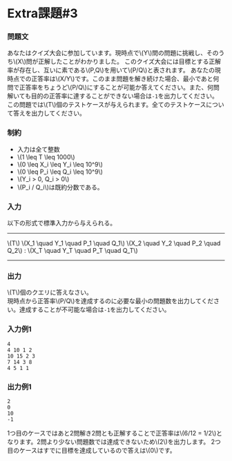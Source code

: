 # Extra課題#3

### 問題文
あなたはクイズ大会に参加しています。現時点で\\(Y\\)問の問題に挑戦し、そのうち\\(X\\)問が正解したことがわかりました。
このクイズ大会には目標とする正解率が存在し、互いに素である\\(P,Q\\)を用いて\\(P/Q\\)と表されます。
あなたの現時点での正答率は\\(X/Y\\)です。このまま問題を解き続けた場合、最小であと何問で正答率をちょうど\\(P/Q\\)にすることが可能か答えてください。また、何問解いても目的の正答率に達することができない場合は``-1``を出力してください。
この問題では\\(T\\)個のテストケースが与えられます。全てのテストケースについて答えを出力してください。




### 制約
- 入力は全て整数
- \\(1 \leq T \leq 1000\\)
- \\(0 \leq X_i \leq Y_i \leq 10^9\\)
- \\(0 \leq P_i \leq Q_i \leq 10^9\\)
- \\(Y_i > 0, Q_i > 0\\)
- \\(P_i / Q_i\\)は既約分数である。


### 入力
以下の形式で標準入力から与えられる。

---

\\(T\\)
\\(X_1 \quad Y_1 \quad P_1 \quad Q_1\\)
\\(X_2 \quad Y_2 \quad P_2 \quad Q_2\\)
:
\\(X_T \quad Y_T \quad P_T \quad Q_T\\)


---




### 出力
\\(T\\)個のクエリに答えなさい。  
現時点から正答率\\(P/Q\\)を達成するのに必要な最小の問題数を出力してください。達成することが不可能な場合は``-1``を出力してください。


### 入力例1
```
4
4 10 1 2
10 15 2 3
7 14 3 8
4 5 1 1
```
### 出力例1
```
2
0
10
-1
```
1つ目のケースではあと2問解き2問とも正解することで正答率は\\(6/12 = 1/2\\)となります。2問より少ない問題数では達成できないため\\(2\\)を出力します。
2つ目のケースはすでに目標を達成しているので答えは\\(0\\)です。



